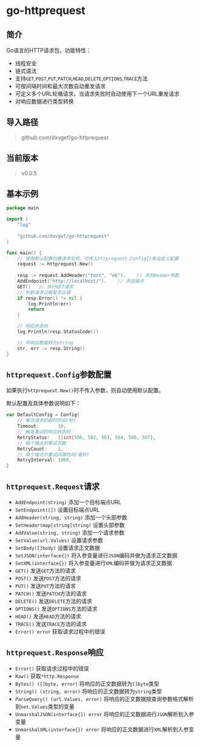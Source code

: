 # go-httprequest

## 简介
Go语言的HTTP请求包，功能特性：
- 线程安全
- 链式语法
- 支持`GET`,`POST`,`PUT`,`PATCH`,`HEAD`,`DELETE`,`OPTIONS`,`TRACE`方法
- 可按间隔时间和最大次数自动重发请求
- 可定义多个URL轮循请求，当请求失败时自动使用下一个URL重发请求
- 对响应数据进行类型转换

## 导入路径
> github.com/dxvgef/go-httprequest

## 当前版本
> v0.0.5

## 基本示例
```go
package main

import (
	"log"
	
	"github.com/dxvgef/go-httprequest"
)

func main() {
    // 使用默认配置创建请求实例，可传入httprequest.Config{}来自定义配置
    request := httprequest.New()
    
    resp := request.AddHeader("test", "ok").    // 添加Header参数
    AddEndpoint("http://localhost/").    // 添加端点
    GET()   // 执行GET请求
    // 判断请求过程是否出错
    if resp.Error() != nil {
        log.Println(err)
        return
    }

    // 响应状态码
    log.Println(resp.StatusCode())

    // 将响应数据转为string
    str, err := resp.String()
}
```

## `httprequest.Config`参数配置
如果执行`httprequest.New()`时不传入参数，则自动使用默认配置。

默认配置及具体参数说明如下：

```go
var DefaultConfig = Config{
    // 每次请求的超时时间(秒)
    Timeout:       10,
    // 触发重试的响应状态码
    RetryStatus:   []int{500, 502, 503, 504, 506, 507},
    // 每个端点的重试次数
    RetryCount:    1,
    // 每个端点的重试间隔时间(毫秒)
    RetryInterval: 1000,
}
```

## `httprequest.Request`请求
- `AddEndpoint(string)` 添加一个目标端点URL
- `SetEndpoint([])` 设置目标端点URL
- `AddHeader(string, string)` 添加一个头部参数
- `SetHeader(map[string]string)` 设置头部参数
- `AddValue(string, string)` 添加一个请求参数
- `SetValue(url.Values)` 设置请求参数
- `SetBody([]body)` 设置请求正文数据
- `SetJSON(interface{})` 将入参变量进行`JSON`编码并做为请求正文数据
- `SetXML(interface{})` 将入参变量进行`XML`编码并做为请求正文数据
- `GET()` 发送`GET`方法的请求
- `POST()` 发送`POST`方法的请求
- `PUT()` 发送`PUT`方法的请求
- `PATCH()` 发送`PATCH`方法的请求
- `DELETE()` 发送`DELETE`方法的请求
- `OPTIONS()` 发送`OPTIONS`方法的请求
- `HEAD()` 发送`HEAD`方法的请求
- `TRACE()` 发送`TRACE`方法的请求
- `Error() error` 获取请求过程中的错误

## `httprequest.Response`响应

- `Error()` 获取请求过程中的错误
- `Raw()` 获取`*http.Response`
- `Bytes() ([]byte, error)` 将响应的正文数据转为`[]byte`类型
- `String() (string, error)` 将响应的正文数据转为`string`类型
- `ParseQuery() (url.Values, error)` 将响应的正文数据按查询参数格式解析到`net.Values`类型的变量
- `UnmarshalJSON(interface{}) error` 将响应的正文数据进行`JSON`解析到入参变量
- `UnmarshalXML(interface{}) error` 将响应的正文数据进行`XML`解析到入参变量    
